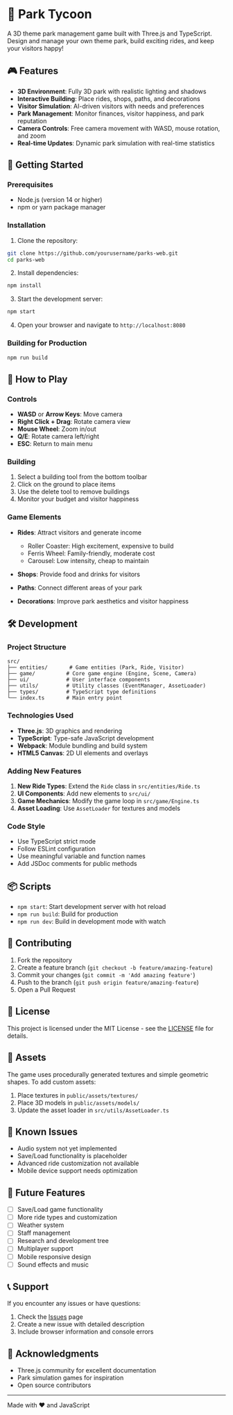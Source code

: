 # 🎢 Park Tycoon

A 3D theme park management game built with Three.js and TypeScript. Design and manage your own theme park, build exciting rides, and keep your visitors happy!

## 🎮 Features

- **3D Environment**: Fully 3D park with realistic lighting and shadows
- **Interactive Building**: Place rides, shops, paths, and decorations
- **Visitor Simulation**: AI-driven visitors with needs and preferences  
- **Park Management**: Monitor finances, visitor happiness, and park reputation
- **Camera Controls**: Free camera movement with WASD, mouse rotation, and zoom
- **Real-time Updates**: Dynamic park simulation with real-time statistics

## 🚀 Getting Started

### Prerequisites

- Node.js (version 14 or higher)
- npm or yarn package manager

### Installation

1. Clone the repository:
```bash
git clone https://github.com/yourusername/parks-web.git
cd parks-web
```

2. Install dependencies:
```bash
npm install
```

3. Start the development server:
```bash
npm start
```

4. Open your browser and navigate to `http://localhost:8080`

### Building for Production

```bash
npm run build
```

## 🎯 How to Play

### Controls

- **WASD** or **Arrow Keys**: Move camera
- **Right Click + Drag**: Rotate camera view
- **Mouse Wheel**: Zoom in/out
- **Q/E**: Rotate camera left/right
- **ESC**: Return to main menu

### Building

1. Select a building tool from the bottom toolbar
2. Click on the ground to place items
3. Use the delete tool to remove buildings
4. Monitor your budget and visitor happiness

### Game Elements

- **Rides**: Attract visitors and generate income
  - Roller Coaster: High excitement, expensive to build
  - Ferris Wheel: Family-friendly, moderate cost
  - Carousel: Low intensity, cheap to maintain

- **Shops**: Provide food and drinks for visitors
- **Paths**: Connect different areas of your park
- **Decorations**: Improve park aesthetics and visitor happiness

## 🛠️ Development

### Project Structure

```
src/
├── entities/       # Game entities (Park, Ride, Visitor)
├── game/          # Core game engine (Engine, Scene, Camera)
├── ui/            # User interface components
├── utils/         # Utility classes (EventManager, AssetLoader)
├── types/         # TypeScript type definitions
└── index.ts       # Main entry point
```

### Technologies Used

- **Three.js**: 3D graphics and rendering
- **TypeScript**: Type-safe JavaScript development
- **Webpack**: Module bundling and build system
- **HTML5 Canvas**: 2D UI elements and overlays

### Adding New Features

1. **New Ride Types**: Extend the `Ride` class in `src/entities/Ride.ts`
2. **UI Components**: Add new elements to `src/ui/`
3. **Game Mechanics**: Modify the game loop in `src/game/Engine.ts`
4. **Asset Loading**: Use `AssetLoader` for textures and models

### Code Style

- Use TypeScript strict mode
- Follow ESLint configuration
- Use meaningful variable and function names
- Add JSDoc comments for public methods

## 📦 Scripts

- `npm start`: Start development server with hot reload
- `npm run build`: Build for production
- `npm run dev`: Build in development mode with watch

## 🤝 Contributing

1. Fork the repository
2. Create a feature branch (`git checkout -b feature/amazing-feature`)
3. Commit your changes (`git commit -m 'Add amazing feature'`)
4. Push to the branch (`git push origin feature/amazing-feature`)
5. Open a Pull Request

## 📝 License

This project is licensed under the MIT License - see the [LICENSE](LICENSE) file for details.

## 🎨 Assets

The game uses procedurally generated textures and simple geometric shapes. To add custom assets:

1. Place textures in `public/assets/textures/`
2. Place 3D models in `public/assets/models/`
3. Update the asset loader in `src/utils/AssetLoader.ts`

## 🐛 Known Issues

- Audio system not yet implemented
- Save/Load functionality is placeholder
- Advanced ride customization not available
- Mobile device support needs optimization

## 🚀 Future Features

- [ ] Save/Load game functionality
- [ ] More ride types and customization
- [ ] Weather system
- [ ] Staff management
- [ ] Research and development tree
- [ ] Multiplayer support
- [ ] Mobile responsive design
- [ ] Sound effects and music

## 📞 Support

If you encounter any issues or have questions:

1. Check the [Issues](https://github.com/yourusername/parks-web/issues) page
2. Create a new issue with detailed description
3. Include browser information and console errors

## 🙏 Acknowledgments

- Three.js community for excellent documentation
- Park simulation games for inspiration
- Open source contributors

---

Made with ❤️ and JavaScript